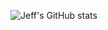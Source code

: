 ![Jeff's GitHub stats](https://github-readme-stats.vercel.app/api?username=jeffkimbrel&theme=dark&show_icons=true)
